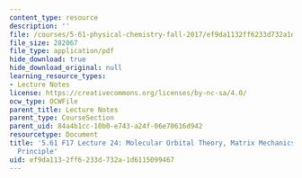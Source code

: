 ```yaml
---
content_type: resource
description: ''
file: /courses/5-61-physical-chemistry-fall-2017/ef9da1132ff6233d732a1d6115099467_MIT5_61F17_lec24.pdf
file_size: 282067
file_type: application/pdf
hide_download: true
hide_download_original: null
learning_resource_types:
- Lecture Notes
license: https://creativecommons.org/licenses/by-nc-sa/4.0/
ocw_type: OCWFile
parent_title: Lecture Notes
parent_type: CourseSection
parent_uid: 84a4b1cc-10b0-e743-a24f-06e70616d942
resourcetype: Document
title: '5.61 F17 Lecture 24: Molecular Orbital Theory, Matrix Mechanics and Variational
  Principle'
uid: ef9da113-2ff6-233d-732a-1d6115099467
---
```

